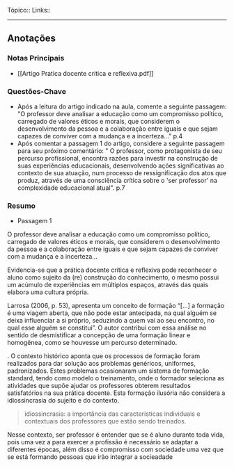 Tópico::
Links::

---

## Anotações

### Notas Principais

- [[Artigo Pratica docente critica e reflexiva.pdf]]

### Questões-Chave

- Após a leitura do artigo indicado na aula, comente a seguinte passagem: "O professor deve analisar a educação como um compromisso político, carregado de valores éticos e morais, que considerem o desenvolvimento da pessoa e a colaboração entre iguais e que sejam capazes de conviver com a mudança e a incerteza..." p.4
- Após comentar a passagem 1 do artigo, considere a seguinte passagem para seu próximo comentário: " O professor, como protagonista de seu percurso profissional, encontra razões para investir na construção de suas experiências educacionais, desenvolvendo ações significativas ao contexto de sua atuação, num processo de ressignificação dos atos que produz, através de uma consciência crítica sobre o 'ser professor' na complexidade educacional atual". p.7

### Resumo

- Passagem 1

O professor deve analisar a educação como um compromisso político, carregado de valores éticos e morais, que considerem o desenvolvimento da pessoa e a colaboração entre iguais e que sejam capazes de conviver com a mudança e a incerteza...

Evidencia-se que a prática docente crítica e reflexiva pode reconhecer o aluno como sujeito da (re) construção do conhecimento, o mesmo possui um acúmulo de experiências em múltiplos espaços, através das quais elabora uma cultura própria. 

Larrosa (2006, p. 53), apresenta um conceito de formação “[...] a formação é uma viagem aberta, que não pode estar antecipada, na qual alguém se deixa influenciar a si próprio, seduzindo a quem vai ao seu encontro, no qual esse alguém se constitui”. O autor contribui com essa análise no sentido de desmistificar a concepção de uma formação linear e homogênea, como se houvesse um percurso determinado.

. O contexto histórico aponta que os processos de formação foram realizados para dar solução aos problemas genéricos, uniformes, padronizados. Estes problemas ocasionaram um sistema de formação standard, tendo como modelo o treinamento, onde o formador seleciona as atividades que supõe ajudar os professores obterem resultados satisfatórios na sua prática docente. Esta formação ilusória não considera a idiossincrasia do sujeito e do contexto. 

> idiossincrasia: a importância das características individuais e contextuais dos professores que estão sendo treinados.


Nesse contexto, ser professor é entender que se é aluno durante toda vida, pois uma vez a para exercer a profissão é necessário se adaptar a diferentes épocas, além disso é compromisso com sociedade uma vez que se está formando pessoas que irão integrar a socieadade